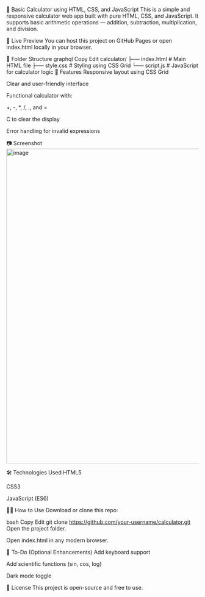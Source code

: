 🧮 Basic Calculator using HTML, CSS, and JavaScript
This is a simple and responsive calculator web app built with pure HTML, CSS, and JavaScript. It supports basic arithmetic operations — addition, subtraction, multiplication, and division.

🚀 Live Preview
You can host this project on GitHub Pages or open index.html locally in your browser.

📁 Folder Structure
graphql
Copy
Edit
calculator/
├── index.html      # Main HTML file
├── style.css       # Styling using CSS Grid
└── script.js       # JavaScript for calculator logic
🎨 Features
Responsive layout using CSS Grid

Clear and user-friendly interface

Functional calculator with:

+, -, *, /, ., and =

C to clear the display

Error handling for invalid expressions

📷 Screenshot
<img width="711" height="826" alt="image" src="https://github.com/user-attachments/assets/8da5db85-9583-4135-b95b-13df486b0902" />

🛠️ Technologies Used
HTML5

CSS3

JavaScript (ES6)

🧑‍💻 How to Use
Download or clone this repo:

bash
Copy
Edit
git clone https://github.com/your-username/calculator.git
Open the project folder.

Open index.html in any modern browser.

📌 To-Do (Optional Enhancements)
Add keyboard support

Add scientific functions (sin, cos, log)

Dark mode toggle

📄 License
This project is open-source and free to use.
